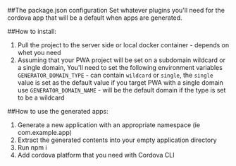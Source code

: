 ##The package.json configuration
Set whatever plugins you'll need for the cordova app that will be a default when apps are generated.

##How to install:
1. Pull the project to the server side or local docker container - depends on whet you need
2. Assuming that your PWA project will be set on a subdomain wildcard or a single domain,
   You'll need to set the following environment variables
   `GENERATOR_DOMAIN_TYPE` - can contain `wildcard` or `single`, the `single` value is set as the default value if you target PWA with a single domain use 
   `GENERATOR_DOMAIN_NAME` - will be the default domain if the type is set to be a wildcard

##How to use the generated apps:
1. Generate a new application with an appropriate namespace (ie com.example.app)
2. Extract the generated contents into your empty application directory 
3. Run npm i
4. Add cordova platform that you need with Cordova CLI

